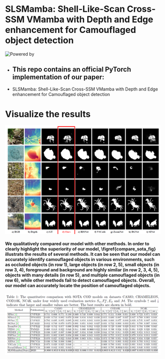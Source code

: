 # SLSMamba: Shell-Like-Scan Cross-SSM VMamba with Depth and Edge enhancement for Camouflaged object detection
![Powered by](https://img.shields.io/badge/Based_on-Pytorch-blue?logo=pytorch)
<br>
- ## This repo contains an official PyTorch implementation of our paper: <br>
- SLSMamba: Shell-Like-Scan Cross-SSM VMamba with Depth and Edge enhancement for Camouflaged object detection


# Visualize the results
![img](./figs/Comparison.png)
#### We qualitatively compared our model with other methods. In order to clearly highlight the superiority of our model, \figref{compare_sota_fig} illustrats the results of several methods. It can be seen that our model can accurately identify camouflaged objects in various environments, such as occluded objects (in row 1), large objects (in row 2, 5), small objects (in row 3, 4), foreground and background are highly similar (in row 2, 3, 4, 5), objects with many details (in row 5), and multiple camouflaged objects (in row 6), while other methods fail to detect camouflaged objects. Overall, our model can accurately locate the position of camouflaged objects.

![img](./figs/Table1.png)